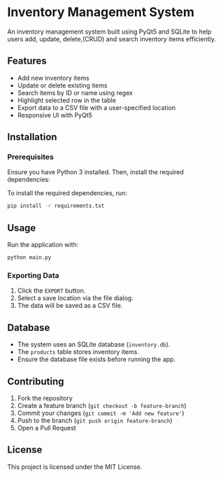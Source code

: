 # Inventory Management System

An inventory management system built using PyQt5 and SQLite to help users add, update, delete,(CRUD) and search inventory items efficiently.

## Features
- Add new inventory items
- Update or delete existing items
- Search items by ID or name using regex
- Highlight selected row in the table
- Export data to a CSV file with a user-specified location
- Responsive UI with PyQt5

## Installation

### Prerequisites
Ensure you have Python 3 installed. Then, install the required dependencies:

To install the required dependencies, run:

```sh
pip install -r requirements.txt
```

## Usage
Run the application with:
```sh
python main.py
```

### Exporting Data
1. Click the `EXPORT` button.
2. Select a save location via the file dialog.
3. The data will be saved as a CSV file.

## Database
- The system uses an SQLite database (`inventory.db`).
- The `products` table stores inventory items.
- Ensure the database file exists before running the app.

## Contributing
1. Fork the repository
2. Create a feature branch (`git checkout -b feature-branch`)
3. Commit your changes (`git commit -m 'Add new feature'`)
4. Push to the branch (`git push origin feature-branch`)
5. Open a Pull Request

## License
This project is licensed under the MIT License.




